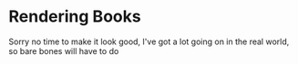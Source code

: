 # Rendering Books

Sorry no time to make it look good, I've got a lot going on in the real world, so bare bones will have to do

